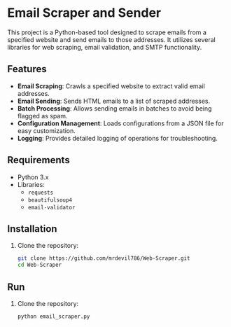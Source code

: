 # Email Scraper and Sender

This project is a Python-based tool designed to scrape emails from a specified website and send emails to those addresses. It utilizes several libraries for web scraping, email validation, and SMTP functionality.

## Features

- **Email Scraping**: Crawls a specified website to extract valid email addresses.
- **Email Sending**: Sends HTML emails to a list of scraped addresses.
- **Batch Processing**: Allows sending emails in batches to avoid being flagged as spam.
- **Configuration Management**: Loads configurations from a JSON file for easy customization.
- **Logging**: Provides detailed logging of operations for troubleshooting.

## Requirements

- Python 3.x
- Libraries:
  - `requests`
  - `beautifulsoup4`
  - `email-validator`

## Installation

1. Clone the repository:
   ```bash
   git clone https://github.com/mrdevil786/Web-Scraper.git
   cd Web-Scraper
   ```

## Run

1. Clone the repository:
   ```bash
   python email_scraper.py
   ```
